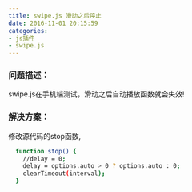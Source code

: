 ```yaml
---
title: swipe.js 滑动之后停止
date: 2016-11-01 20:15:59
categories:
- js插件
- swipe.js
---
```



### 问题描述：

swipe.js在手机端测试，滑动之后自动播放函数就会失效!

<!--more-->

### 解决方案：

修改源代码的stop函数,

``` bash
  function stop() {
    //delay = 0;
    delay = options.auto > 0 ? options.auto : 0;
    clearTimeout(interval);
  }
```
